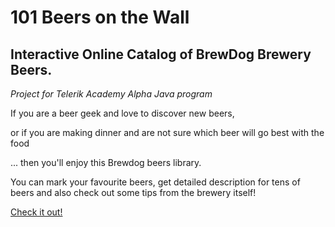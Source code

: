 # 101 Beers on the Wall
## Interactive Online Catalog of BrewDog Brewery Beers.
_Project for Telerik Academy Alpha Java program_

If you are a beer geek and love to discover new beers,

or if you are making dinner and are not sure which beer will go best with the food

... then you'll enjoy this Brewdog beers library.


You can mark your favourite beers, get detailed description for tens of beers and also check out some tips from the brewery itself!

[Check it out!](https://mmgrigorova.github.io/101BeersOnTheWall/)